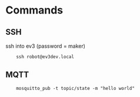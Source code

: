 # Commands

## SSH
ssh into ev3 (password = maker)

        ssh robot@ev3dev.local
        

## MQTT
        mosquitto_pub -t topic/state -m "hello world"
